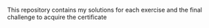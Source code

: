 This repository contains my solutions for each exercise and the final challenge to acquire the certificate
